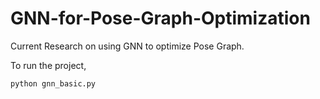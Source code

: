 # GNN-for-Pose-Graph-Optimization

Current Research on using GNN to optimize Pose Graph. 

To run the project,

```python
python gnn_basic.py
```
